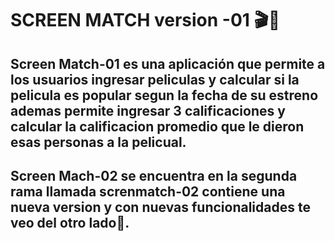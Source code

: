 # SCREEN MATCH version -01  🎬🎥

## Screen Match-01 es una aplicación que permite a los usuarios ingresar peliculas y calcular si la pelicula es popular segun la fecha de su estreno ademas permite ingresar 3 calificaciones y calcular la calificacion promedio que le dieron esas personas a la pelicual.


## Screen Mach-02 se encuentra en la segunda rama llamada screnmatch-02 contiene una nueva version y con nuevas funcionalidades te veo del otro lado🫡.
